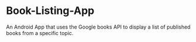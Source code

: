 # Book-Listing-App
An Android App that uses the Google books API to display a list of published books from a specific topic.

